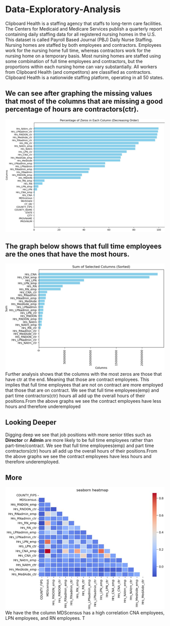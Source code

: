 # Data-Exploratory-Analysis 
Clipboard Health is a  staffing agency that staffs to long-term care facilities. The Centers for Medicaid and Medicare Services publish a quarterly report containing daily staffing data for all registered nursing homes in the U.S. This dataset is called Payroll Based Journal (PBJ) Daily Nurse Staffing. 
Nursing homes are staffed by both employees and contractors. Employees work for the nursing home full time, whereas contractors work for the nursing home on a temporary basis. Most nursing homes are staffed using some combination of full time employees and contractors, but the proportions within each nursing home can vary substantially. All workers from Clipboard Health (and competitors) are classified as contractors. Clipboard Health is a nationwide staffing platform, operating in all 50 states.

## We can see after graphing the missing values that most of the columns that are missing a good percentage of hours are contractors(ctr).
![Percentage of Zeros](Percentage%20of%20Zeros%20In%20Each%20Column%20Decreasing.JPG)
## The graph below shows that full time employees are the ones that have the most hours.
![Percentage of Zeros](Pics/SumofColumns.JPG)
Further analysis shows that the columns with the most zeros are those that have ctr at the end. Meaning that those are contract employees.
This implies that full time employees that are not on contract are more employed that those that are on contract.
We see that full time employees(emp) and part time contractors(ctr) hours all add up the overall hours of their positions.From the above graphs we see the contract employees have less hours and therefore underemployed
## Looking Deeper
Digging deep we see that job positions with more senior titles such as **Director** or **Admin** are more likely to be full time employees rather than part-time/contract.
We see that full time employees(emp) and part time contractors(ctr) hours all add up the overall hours of their positions.From the above graphs we see the contract employees have less hours and therefore underemployed.

## More 
![Zeros](Pics/seabornheatmap.JPG)
We have the the column MDScensus has a high correlation CNA employees, LPN employees, and RN employees. T
